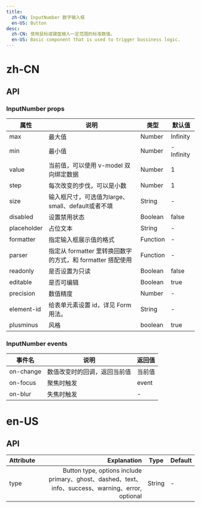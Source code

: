 ```yaml
---
title:
  zh-CN: InputNumber 数字输入框
  en-US: Button
desc:
  zh-CN: 使用鼠标或键盘输入一定范围的标准数值。
  en-US: Basic component that is used to trigger bussiness logic.
---
```



# zh-CN

## API


### InputNumber props


| 属性 |说明 |类型 |默认值 |
| --- |--- |--- |--- |
| max |最大值 |Number |Infinity |
| min |最小值 |Number |-Infinity |
| value |当前值，可以使用 v-model 双向绑定数据 |Number |1 |
| step |每次改变的步伐，可以是小数 |Number |1 |
| size |输入框尺寸，可选值为large、small、default或者不填 |String |- |
| disabled |设置禁用状态 |Boolean |false |
| placeholder |占位文本 |String |- |
| formatter |指定输入框展示值的格式 |Function |- |
| parser |指定从 formatter 里转换回数字的方式，和 formatter 搭配使用 |Function |- |
| readonly |是否设置为只读 |Boolean |false |
| editable |是否可编辑 |Boolean |true |
| precision |数值精度 |Number |- |
| element-id |给表单元素设置 id，详见 Form 用法。 |String |- |
| plusminus | 风格  | boolean | true |

### InputNumber events

| 事件名 |说明 |返回值 |
| --- |--- |--- |
| on-change |数值改变时的回调，返回当前值 |当前值 |
| on-focus |聚焦时触发 |event |
| on-blur |失焦时触发 |- |


# en-US

## API
| Attribute        | Explanation    |  Type  | Default|
| --------   | -----:   | ---- | ---- |
| type        | Button type, options include primary、ghost、dashed、text、info、success、warning、error, optional      |   String   | -|
